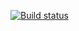 [![Build status](https://ci.appveyor.com/api/projects/status/ix41d4cteckref68/branch/main?svg=true)](https://ci.appveyor.com/project/SergeyStrelnikovv/bdd/branch/main)
